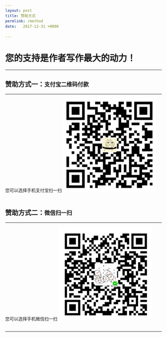 ```yaml
---
layout: post
title: 赞助方式
permlink: /method
date:   2017-12-31 +0800

---
```


您的支持是作者写作最大的动力！
==============================

<hr>

赞助方式一：`支付宝二维码付款`
------------------------------

<hr>
您可以选择手机支付宝扫一扫

<img src="/styles/images/zhifubao.png" width = "300" height = "300" alt="支付宝二维码付款给 sinsa"/>

<br>
<br>

赞助方式二：`微信扫一扫`
------------------------------

<hr>
您可以选择手机微信扫一扫

<img src="/styles/images/weixin.png" width = "300" height = "300" alt="微信二维码付款给sinsa"/>

<br>
<br>

<hr>
